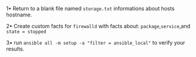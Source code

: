 1• Return to a blank file named `storage.txt` informations about  hosts hostname.

2• Create custom facts for `firewalld` with facts about: `package`,`service`,and `state = stopped`

3• run `ansible all -m setup -a "filter = ansible_local"` to verify your results.


